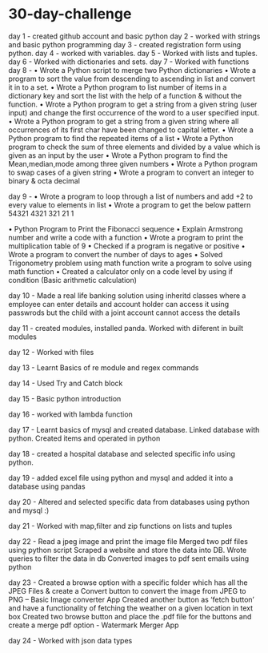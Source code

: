 # 30-day-challenge

day 1 - created github account and basic python
day 2 - worked with strings and basic python programming
day 3 - created registration form using python.
day 4 - worked with variables.
day 5 - Worked with lists and tuples.
day 6 - Worked with dictionaries and sets.
day 7 - Worked with functions
day 8 - • Wrote a Python script to merge two Python dictionaries
• Wrote a program to sort the value from descending to ascending in list and
convert it in to a set.
• Wrote a Python program to list number of items in a dictionary key and sort the
list with the help of a function & without the function.
• Wrote a Python program to get a string from a given string (user input) and
change the first occurrence of the word to a user specified input.
• Wrote a Python program to get a string from a given string where all
occurrences of its first char have been changed to capital letter.
• Wrote a Python program to find the repeated items of a list
• Wrote a Python program to check the sum of three elements and divided by a
value which is given as an input by the user
• Wrote a Python program to find the Mean,median,mode among three given
numbers
• Wrote a Python program to swap cases of a given string
• Wrote a program to convert an integer to binary & octa decimal

day 9 -
•	Wrote a program to loop through a list of numbers and add +2 to every value to elements in list
•	Wrote a program to get the below pattern
54321
4321
321
21
1

•	Python Program to Print the Fibonacci sequence
•	Explain Armstrong number and write a code with a function
•	Wrote a program to print the multiplication table of 9
•	Checked if a program is negative or positive
•	Wrote a program to convert the number of days to ages
•	Solved Trigonometry problem using math function write a program to solve using math function
•	Created a calculator only on a code level by using if condition (Basic arithmetic calculation)

day 10 - Made a real life banking solution using inheritd classes where a employee can enter details and account holder can access it using passwrods but the child with a joint account cannot access the details 

day 11 - created modules, installed panda. Worked with diiferent in built modules

day 12 - Worked with files

day 13 - Learnt Basics of re module and regex commands

day 14 - Used Try and Catch block

day 15 - Basic python introduction

day 16 - worked with lambda function

day 17 - Learnt basics of mysql and created database. Linked database with python. Created items and operated in python

day 18 - created a hospital database and selected specific info using python.

day 19 - added excel file using python and mysql and added it into a database using pandas

day 20 - Altered and selected specific data from databases using python and mysql :)

day 21 - Worked with map,filter and zip functions on lists and tuples

day 22 - 
	Read a jpeg image and print the image file
	Merged two pdf files using python script
	Scraped a website and store the data into DB.
	Wrote queries to filter the data in db
  Converted images to pdf
  sent emails using python

day 23 - Created a browse option with a specific folder which has all the JPEG Files & create a Convert button to convert the image from JPEG to PNG – Basic Image  converter App
	Created another button as ‘fetch button’ and have a functionality of fetching the weather on a given location in text box
	Created two browse button and place the .pdf file for the buttons and create a merge pdf option -  Watermark Merger App

day 24 - Worked with json data types

